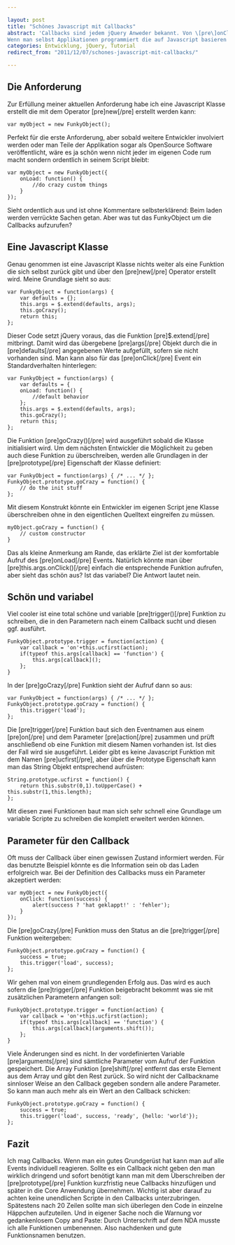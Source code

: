 ```yaml
---

layout: post
title: "Schönes Javascript mit Callbacks"
abstract: 'Callbacks sind jedem jQuery Anweder bekannt. Von \[pre\]onClick\[/pre\] bis zu \[pre\]onResize\[/pre\] bindet der Webentwickler jede Menge Logik an festgelegte Events. Meiner Meinung nach eine angenehme Art zu programmieren und gut nachvollziehbar, da der Code gut lesbar bleibt, sofern man nicht übertreibt.
Wenn man selbst Applikationen programmiert die auf Javascript basieren und später noch diverse Erweiterungen ermöglichen sollen, dann macht es durchaus Sinn eigene Callbacks anzubieten. Sei es in einer jQuery Extension oder einer eigenen Applikation.'
categories: Entwicklung, jQuery, Tutorial
redirect_from: "2011/12/07/schones-javascript-mit-callbacks/"

---
```


## Die Anforderung
Zur Erfüllung meiner aktuellen Anforderung habe ich eine Javascript Klasse erstellt die mit dem Operator \[pre\]new\[/pre\] erstellt werden kann:

    var myObject = new FunkyObject();

Perfekt für die erste Anforderung, aber sobald weitere Entwickler involviert werden oder man Teile der Applikation sogar als OpenSource Software veröffentlicht, wäre es ja schön wenn nicht jeder im eigenen Code rum macht sondern ordentlich in seinem Script bleibt:

    var myObject = new FunkyObject({
        onLoad: function() {
            //do crazy custom things
        }
    });

Sieht ordentlich aus und ist ohne Kommentare selbsterklärend: Beim laden werden verrückte Sachen getan. Aber was tut das FunkyObject um die Callbacks aufzurufen?

## Eine Javascript Klasse
Genau genommen ist eine Javascript Klasse nichts weiter als eine Funktion die sich selbst zurück gibt und über den \[pre\]new\[/pre\] Operator erstellt wird. Meine Grundlage sieht so aus:

    var FunkyObject = function(args) {
        var defaults = {};
        this.args = $.extend(defaults, args);
        this.goCrazy();
        return this;
    };

Dieser Code setzt jQuery voraus, das die Funktion \[pre\]$.extend\[/pre\] mitbringt. Damit wird das übergebene \[pre\]args\[/pre\] Objekt durch die in \[pre\]defaults\[/pre\] angegebenen Werte aufgefüllt, sofern sie nicht vorhanden sind. Man kann also für das \[pre\]onClick\[/pre\] Event ein Standardverhalten hinterlegen:

    var FunkyObject = function(args) {
        var defaults = {
        onLoad: function() {
            //default behavior
        };
        this.args = $.extend(defaults, args);
        this.goCrazy();
        return this;
    };

Die Funktion \[pre\]goCrazy()\[/pre\] wird ausgeführt sobald die Klasse initialisiert wird. Um dem nächsten Entwickler die Möglichkeit zu geben auch diese Funktion zu überschreiben, werden alle Grundlagen in der \[pre\]prototype\[/pre\] Eigenschaft der Klasse definiert:

    var FunkyObject = function(args) { /* ... */ };
    FunkyObject.prototype.goCrazy = function() {
        // do the init stuff
    };

Mit diesem Konstrukt könnte ein Entwickler im eigenen Script jene Klasse überschreiben ohne in den eigentlichen Quelltext eingreifen zu müssen.

    myObject.goCrazy = function() {
        // custom constructor
    }

Das als kleine Anmerkung am Rande, das erklärte Ziel ist der komfortable Aufruf des \[pre\]onLoad\[/pre\] Events. Natürlich könnte man über \[pre\]this.args.onClick()\[/pre\] einfach die entsprechende Funktion aufrufen, aber sieht das schön aus? Ist das variabel?
Die Antwort lautet nein. 

## Schön und variabel
Viel cooler ist eine total schöne und variable \[pre\]trigger()\[/pre\] Funktion zu schreiben, die in den Parametern nach einem Callback sucht und diesen ggf. ausführt.

    FunkyObject.prototype.trigger = function(action) {
        var callback = 'on'+this.ucfirst(action);
        if(typeof this.args[callback] == 'function') {
            this.args[callback]();
        };
    }

In der \[pre\]goCrazy\[/pre\] Funktion sieht der Aufruf dann so aus:

    var FunkyObject = function(args) { /* ... */ };
    FunkyObject.prototype.goCrazy = function() {
        this.trigger('load');
    };

Die \[pre\]trigger\[/pre\] Funktion baut sich den Eventnamen aus einem \[pre\]on\[/pre\] und dem Parameter \[pre\]action\[/pre\] zusammen und prüft anschließend ob eine Funktion mit diesem Namen vorhanden ist. Ist dies der Fall wird sie ausgeführt.
Leider gibt es keine Javascript Funktion mit dem Namen \[pre\]ucfirst\[/pre\], aber über die Prototype Eigenschaft kann man das String Objekt entsprechend aufrüsten:

    String.prototype.ucfirst = function() {
        return this.substr(0,1).toUpperCase() + this.substr(1,this.length);
    };

Mit diesen zwei Funktionen baut man sich sehr schnell eine Grundlage um variable Scripte zu schreiben die komplett erweitert werden können.

## Parameter für den Callback
Oft muss der Callback über einen gewissen Zustand informiert werden. Für das benutzte Beispiel könnte es die Information sein ob das Laden erfolgreich war. Bei der Definition des Callbacks muss ein Parameter akzeptiert werden:

    var myObject = new FunkyObject({
        onClick: function(success) {
            alert(success ? 'hat geklappt!' : 'fehler');
        }
    });

Die \[pre\]goCrazy\[/pre\] Funktion muss den Status an die \[pre\]trigger\[/pre\] Funktion weitergeben:

    FunkyObject.prototype.goCrazy = function() {
        success = true;
        this.trigger('load', success);
    };

Wir gehen mal von einem grundlegenden Erfolg aus. Das wird es auch sofern die \[pre\]trigger\[/pre\] Funktion beigebracht bekommt was sie mit zusätzlichen Parametern anfangen soll:

    FunkyObject.prototype.trigger = function(action) {
        var callback = 'on'+this.ucfirst(action);
        if(typeof this.args[callback] == 'function') {
            this.args[callback](arguments.shift());
        };
    }

Viele Änderungen sind es nicht. In der vordefinierten Variable \[pre\]arguments\[/pre\] sind sämtliche Parameter vom Aufruf der Funktion gespeichert. Die Array Funktion \[pre\]shift\[/pre\] entfernt das erste Element aus dem Array und gibt den Rest zurück. So wird nicht der Callbackname sinnloser Weise an den Callback gegeben sondern alle andere Parameter. So kann man auch mehr als ein Wert an den Callback schicken:

    FunkyObject.prototype.goCrazy = function() {
        success = true;
        this.trigger('load', success, 'ready', {hello: 'world'});
    };

## Fazit
Ich mag Callbacks. Wenn man ein gutes Grundgerüst hat kann man auf alle Events individuell reagieren. Sollte es ein Callback nicht geben den man wirklich dringend und sofort benötigt kann man mit dem Überschreiben der \[pre\]prototype\[/pre\] Funktion kurzfristig neue Callbacks hinzufügen und später in die Core Anwendung übernehmen.
Wichtig ist aber darauf zu achten keine unendlichen Scripte in den Callbacks unterzubringen. Spätestens nach 20 Zeilen sollte man sich überlegen den Code in einzelne Häppchen aufzuteilen.
Und in eigener Sache noch die Warnung vor gedankenlosem Copy and Paste: Durch Unterschrift auf dem NDA musste ich alle Funktionen umbenennen. Also nachdenken und gute Funktionsnamen benutzen.